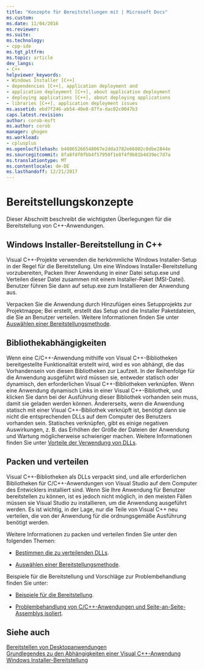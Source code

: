 ```yaml
---
title: "Konzepte für Bereitstellungen mit | Microsoft Docs"
ms.custom: 
ms.date: 11/04/2016
ms.reviewer: 
ms.suite: 
ms.technology:
- cpp-ide
ms.tgt_pltfrm: 
ms.topic: article
dev_langs:
- C++
helpviewer_keywords:
- Windows Installer [C++]
- dependencies [C++], application deployment and
- application deployment [C++], about application deployment
- deploying applications [C++], about deploying applications
- libraries [C++], application deployment issues
ms.assetid: ebd7f246-ab54-40e8-87fa-dac02c0047b3
caps.latest.revision: 
author: corob-msft
ms.author: corob
manager: ghogen
ms.workload:
- cplusplus
ms.openlocfilehash: b40865266548067e2dda3782e66802c0dbe2844e
ms.sourcegitcommit: 8fa8fdf0fbb4f57950f1e8f4f9b81b4d39ec7d7a
ms.translationtype: MT
ms.contentlocale: de-DE
ms.lasthandoff: 12/21/2017
---
```

# <a name="deployment-concepts"></a>Bereitstellungskonzepte
Dieser Abschnitt beschreibt die wichtigsten Überlegungen für die Bereitstellung von C++-Anwendungen.  
  
## <a name="windows-installer-deployment-in-c"></a>Windows Installer-Bereitstellung in C++  
 Visual C++-Projekte verwenden die herkömmliche Windows Installer-Setup in der Regel für die Bereitstellung. Um eine Windows Installer-Bereitstellung vorzubereiten, Packen Ihrer Anwendung in einer Datei setup.exe und Verteilen dieser Datei zusammen mit einem Installer-Paket (MSI-Datei). Benutzer führen Sie dann auf setup.exe zum Installieren der Anwendung aus.  
  
 Verpacken Sie die Anwendung durch Hinzufügen eines Setupprojekts zur Projektmappe; Bei erstellt, erstellt das Setup und die Installer Paketdateien, die Sie an Benutzer verteilen. Weitere Informationen finden Sie unter [Auswählen einer Bereitstellungsmethode](../ide/choosing-a-deployment-method.md).  
  
## <a name="library-dependencies"></a>Bibliothekabhängigkeiten  
 Wenn eine C/C++-Anwendung mithilfe von Visual C++-Bibliotheken bereitgestellte Funktionalität erstellt wird, wird es von abhängt, die das Vorhandensein von diesen Bibliotheken zur Laufzeit. In der Reihenfolge für die Anwendung ausgeführt wird müssen sie, entweder statisch oder dynamisch, den erforderlichen Visual C++-Bibliotheken verknüpfen. Wenn eine Anwendung dynamisch Links in einer Visual C++-Bibliothek, und klicken Sie dann bei der Ausführung dieser Bibliothek vorhanden sein muss, damit sie geladen werden können. Andererseits, wenn die Anwendung statisch mit einer Visual C++-Bibliothek verknüpft ist, benötigt dann sie nicht die entsprechenden DLLs auf dem Computer des Benutzers vorhanden sein. Statisches verknüpfen, gibt es einige negativen Auswirkungen, z. B. das Erhöhen der Größe der Dateien der Anwendung und Wartung möglicherweise schwieriger machen. Weitere Informationen finden Sie unter [Vorteile der Verwendung von DLLs](../build/dlls-in-visual-cpp.md#advantages-of-using-dlls).  
  
## <a name="packaging-and-redistributing"></a>Packen und verteilen  
 Visual C++-Bibliotheken als DLLs verpackt sind, und alle erforderlichen Bibliotheken für C/C++-Anwendungen von Visual Studio auf dem Computer des Entwicklers installiert sind. Wenn Sie Ihre Anwendung für Benutzer bereitstellen zu können, ist es jedoch nicht möglich, in den meisten Fällen müssen sie Visual Studio zu installieren, um die Anwendung ausgeführt werden. Es ist wichtig, in der Lage, nur die Teile von Visual C++ neu verteilen, die von der Anwendung für die ordnungsgemäße Ausführung benötigt werden.  
  
 Weitere Informationen zu packen und verteilen finden Sie unter den folgenden Themen:  
  
-   [Bestimmen die zu verteilenden DLLs](../ide/determining-which-dlls-to-redistribute.md).  
  
-   [Auswählen einer Bereitstellungsmethode](../ide/choosing-a-deployment-method.md).  
  
 Beispiele für die Bereitstellung und Vorschläge zur Problembehandlung finden Sie unter:  
  
-   [Beispiele für die Bereitstellung](../ide/deployment-examples.md).  
  
-   [Problembehandlung von C/C++-Anwendungen und Seite-an-Seite-Assemblys isoliert](../build/troubleshooting-c-cpp-isolated-applications-and-side-by-side-assemblies.md).  
  
## <a name="see-also"></a>Siehe auch  
 [Bereitstellen von Desktopanwendungen](../ide/deploying-native-desktop-applications-visual-cpp.md)   
 [Grundlegendes zu den Abhängigkeiten einer Visual C++-Anwendung](../ide/understanding-the-dependencies-of-a-visual-cpp-application.md)   
 [Windows Installer-Bereitstellung](http://msdn.microsoft.com/en-us/121be21b-b916-43e2-8f10-8b080516d2a0)